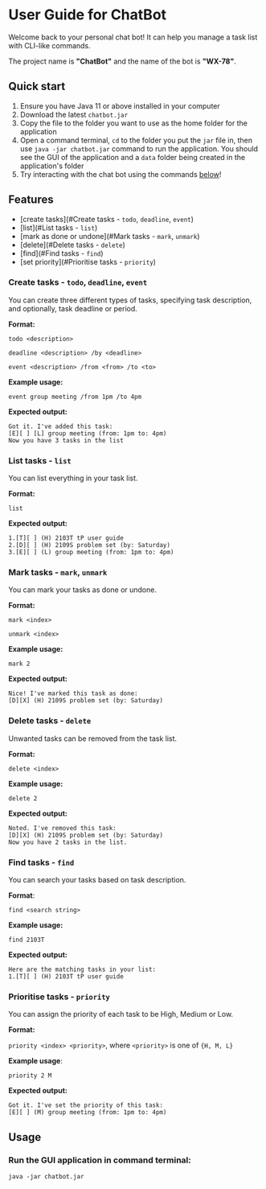 # User Guide for ChatBot

Welcome back to your personal chat bot! It can help you manage a task list with CLI-like commands.

The project name is **"ChatBot"** and the name of the bot is **"WX-78"**.



## Quick start

1. Ensure you have Java 11 or above installed in your computer
2. Download the latest `chatbot.jar`
3. Copy the file to the folder you want to use as the home folder for the application
4. Open a command terminal, `cd` to the folder you put the `jar` file in, then use `java -jar chatbot.jar` command to run the application. You should see the GUI of the application and a `data` folder being created in the application's folder
5. Try interacting with the chat bot using the commands [below](#Features)!



## Features 

- [create tasks](#Create tasks - `todo`, `deadline`, `event`)
- [list](#List tasks - `list`)
- [mark as done or undone](#Mark tasks - `mark`, `unmark`)
- [delete](#Delete tasks - `delete`)
- [find](#Find tasks - `find`)
- [set priority](#Prioritise tasks - `priority`)

### Create tasks - `todo`, `deadline`, `event`

You can create three different types of tasks, specifying task description, and optionally, task deadline or period. 

**Format:**

`todo <description>`

`deadline <description> /by <deadline>`

`event <description> /from <from> /to <to>`

**Example usage:**

`event group meeting /from 1pm /to 4pm`

**Expected output:**

```
Got it. I've added this task:
[E][ ] [L] group meeting (from: 1pm to: 4pm)
Now you have 3 tasks in the list
```



### List tasks - `list`

You can list everything in your task list.

**Format:**

`list`

**Expected output:**

```
1.[T][ ] (H) 2103T tP user guide
2.[D][ ] (H) 2109S problem set (by: Saturday)
3.[E][ ] (L) group meeting (from: 1pm to: 4pm)
```



### Mark tasks - `mark`, `unmark`

You can mark your tasks as done or undone.

**Format:**

`mark <index>`

`unmark <index>`

**Example usage:**

`mark 2`

**Expected output:**

```
Nice! I've marked this task as done:
[D][X] (H) 2109S problem set (by: Saturday)
```



### Delete tasks - `delete`

Unwanted tasks can be removed from the task list.

**Format:**

`delete <index>`

**Example usage:**

`delete 2`

**Expected output:**

```
Noted. I've removed this task:
[D][X] (H) 2109S problem set (by: Saturday)
Now you have 2 tasks in the list.
```



### Find tasks - `find`

You can search your tasks based on task description.

**Format**:

`find <search string>`

**Example usage:**

`find 2103T`

**Expected output:**

```
Here are the matching tasks in your list:
1.[T][ ] (H) 2103T tP user guide
```



### Prioritise tasks - `priority`

You can assign the priority of each task to be High, Medium or Low.

**Format:**

`priority <index> <priority>`, where `<priority>` is one of `{H, M, L}`

**Example usage**:

`priority 2 M`

**Expected output:**

```
Got it. I've set the priority of this task:
[E][ ] (M) group meeting (from: 1pm to: 4pm)
```



## Usage

### Run the GUI application in command terminal: 

`java -jar chatbot.jar`
